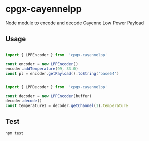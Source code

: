 # cpgx-cayennelpp

Node module to encode and decode Cayenne Low Power Payload

## Usage

```javascript

import { LPPEncoder } from  'cpgx-cayennelpp'

const encoder = new LPPEncoder()
encoder.addTemperature(99, 33.0)
const pl = encoder.getPayload().toString('base64')
```

```javascript

import { LPPDecoder } from  'cpgx-cayennelpp'

const decoder = new LPPEncoder(buffer)
decoder.decode()
const temperature1 = decoder.getChannel(1).temperature
```

## Test

```bash
npm test
```
